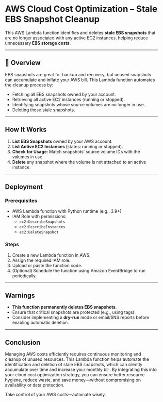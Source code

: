 # AWS Cloud Cost Optimization – Stale EBS Snapshot Cleanup

This AWS Lambda function identifies and deletes **stale EBS snapshots** that are no longer associated with any active EC2 instances, helping reduce unnecessary **EBS storage costs**.

---

## 📌 Overview

EBS snapshots are great for backup and recovery, but unused snapshots can accumulate and inflate your AWS bill. This Lambda function automates the cleanup process by:

- Fetching all EBS snapshots owned by your account.
- Retrieving all active EC2 instances (running or stopped).
- Identifying snapshots whose source volumes are no longer in use.
- Deleting those stale snapshots.

---

## How It Works

1. **List EBS Snapshots** owned by your AWS account.
2. **List Active EC2 Instances** (states: running or stopped).
3. **Check for Usage**: Match snapshots’ source volume IDs with the volumes in use.
4. **Delete** any snapshot where the volume is not attached to an active instance.

---

## Deployment

### Prerequisites

- AWS Lambda function with Python runtime (e.g., 3.9+)
- IAM Role with permissions:
  - `ec2:DescribeSnapshots`
  - `ec2:DescribeInstances`
  - `ec2:DeleteSnapshot`

### Steps

1. Create a new Lambda function in AWS.
2. Assign the required IAM role.
3. Upload or paste the function code.
4. (Optional) Schedule the function using Amazon EventBridge to run periodically.

---

## Warnings

- **This function permanently deletes EBS snapshots.**
- Ensure that critical snapshots are protected (e.g., using tags).
- Consider implementing a **dry-run** mode or email/SNS reports before enabling automatic deletion.

---

## Conclusion

Managing AWS costs efficiently requires continuous monitoring and cleanup of unused resources. This Lambda function helps automate the identification and deletion of stale EBS snapshots, which can silently accumulate over time and increase your monthly bill. By integrating this into your cloud cost optimization strategy, you can ensure better resource hygiene, reduce waste, and save money—without compromising on availability or data protection.

Take control of your AWS costs—automate wisely.
